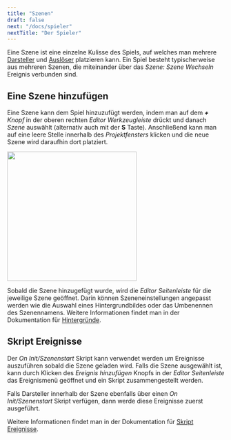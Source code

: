 ```yaml
---
title: "Szenen"
draft: false
next: "/docs/spieler"
nextTitle: "Der Spieler"
---
```


Eine Szene ist eine einzelne Kulisse des Spiels, auf welches man mehrere [Darsteller](/docs/darsteller) und [Auslöser](/docs/ausloeser) platzieren kann. Ein Spiel besteht typischerweise aus mehreren Szenen, die miteinander über das _Szene: Szene Wechseln_ Ereignis verbunden sind.

## Eine Szene hinzufügen

Eine Szene kann dem Spiel hinzuzufügt werden, indem man auf dem _**+** Knopf_ in der oberen rechten _Editor Werkzeugleiste_ drückt und danach _Szene_ auswählt (alternativ auch mit der **S** Taste). Anschließend kann man auf eine leere Stelle innerhalb des _Projektfensters_ klicken und die neue Szene wird daraufhin dort platziert.

<img src="/img/screenshots/add-scene.gif" style="width:300px"/>

Sobald die Szene hinzugefügt wurde, wird die _Editor Seitenleiste_ für die jeweilige Szene geöffnet. Darin können Szeneneinstellungen angepasst werden wie die Auswahl eines Hintergrundbildes oder das Umbenennen des Szenennamens. Weitere Informationen findet man in der Dokumentation für [Hintergründe](/docs/hintergruende).

## Skript Ereignisse

Der _On Init/Szenenstart_ Skript kann verwendet werden um Ereignisse auszuführen sobald die Szene geladen wird. Falls die Szene ausgewählt ist, kann durch Klicken des _Ereignis hinzufügen_ Knopfs in der _Editor Seitenleiste_ das Ereignismenü geöffnet und ein Skript zusammengestellt werden.

Falls Darsteller innerhalb der Szene ebenfalls über einen _On Init/Szenenstart_ Skript verfügen, dann werde diese Ereignisse zuerst ausgeführt.

Weitere Informationen findet man in der Dokumentation für [Skript Ereignisse](/docs/skript-ereignisse).
